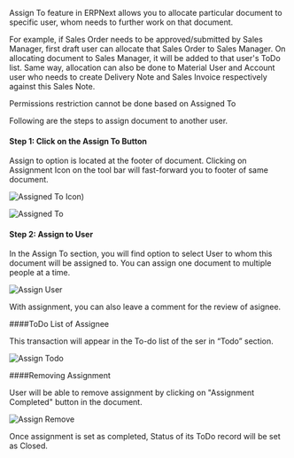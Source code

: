 Assign To feature in ERPNext allows you to allocate particular document to specific user, whom needs to further work on that document.

For example, if Sales Order needs to be approved/submitted by Sales Manager, first draft user can allocate that Sales Order to Sales Manager. On allocating document to Sales Manager, it will be added to that user's ToDo list. Same way, allocation can also be done to Material User and Account user who needs to create Delivery Note and Sales Invoice respectively against this Sales Note.

<div class=well>Permissions restriction cannot be done based on Assigned To</div>

Following are the steps to assign document to another user.

#### Step 1: Click on the Assign To Button

Assign to option is located at the footer of document. Clicking on Assignment Icon on the tool bar will fast-forward you to footer of same document.

![Assigned To Icon](assets/erpnext_org/images/erpnext/assigned-to-icon.png))


![Assigned To](assets/erpnext_org/images/erpnext/assigned-to.png)

#### Step 2: Assign to User

In the Assign To section, you will find option to select User to whom this document will be assigned to. You can assign one document to multiple people at a time.

![Assign User](assets/erpnext_org/images/erpnext/assign-user.png)

With assignment, you can also leave a comment for the review of asignee.

####ToDo List of Assignee

This transaction will appear in the To-do list of the ser in “Todo” section.

![Assign Todo](assets/erpnext_org/images/erpnext/assign-todo.png)

####Removing Assignment

User will be able to remove assignment by clicking on "Assignment Completed" button in the document.

![Assign Remove](assets/erpnext_org/images/erpnext/assign-remove.png)

Once assignment is set as completed, Status of its ToDo record will be set as Closed.